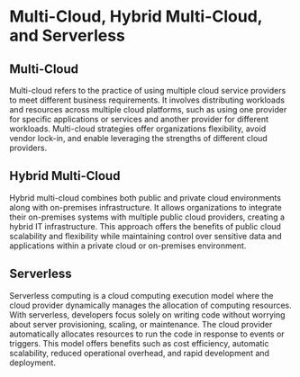 # Multi-Cloud, Hybrid Multi-Cloud, and Serverless

## Multi-Cloud

Multi-cloud refers to the practice of using multiple cloud service providers to meet different business requirements. It involves distributing workloads and resources across multiple cloud platforms, such as using one provider for specific applications or services and another provider for different workloads. Multi-cloud strategies offer organizations flexibility, avoid vendor lock-in, and enable leveraging the strengths of different cloud providers.

## Hybrid Multi-Cloud

Hybrid multi-cloud combines both public and private cloud environments along with on-premises infrastructure. It allows organizations to integrate their on-premises systems with multiple public cloud providers, creating a hybrid IT infrastructure. This approach offers the benefits of public cloud scalability and flexibility while maintaining control over sensitive data and applications within a private cloud or on-premises environment.

## Serverless

Serverless computing is a cloud computing execution model where the cloud provider dynamically manages the allocation of computing resources. With serverless, developers focus solely on writing code without worrying about server provisioning, scaling, or maintenance. The cloud provider automatically allocates resources to run the code in response to events or triggers. This model offers benefits such as cost efficiency, automatic scalability, reduced operational overhead, and rapid development and deployment.

